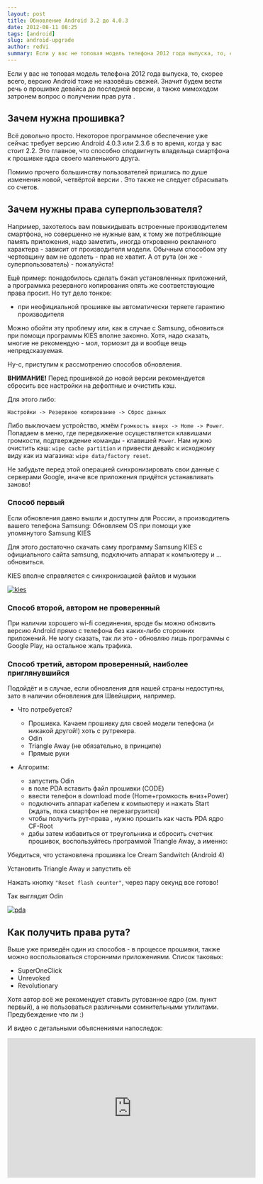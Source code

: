 ```yaml
---
layout: post
title: Обновление Android 3.2 до 4.0.3
date: 2012-08-11 08:25
tags: [android]
slug: android-upgrade
author: redVi
summary: Если у вас не топовая модель телефона 2012 года выпуска, то, скорее всего, версию Android тоже не назовёшь свежей. Значит будем вести речь о прошивке девайса до последней версии, а также мимоходом затронем вопрос о получении прав рута.
---
```


Если у вас не топовая модель телефона 2012 года выпуска, то, скорее всего, версию Android тоже не назовёшь свежей. Значит будем вести речь о прошивке девайса до последней версии, а также мимоходом затронем вопрос о получении прав рута .

## Зачем нужна прошивка?

Всё довольно просто. Некоторое программное обеспечение уже сейчас требует версию Android 4.0.3 или 2.3.6 в то время, когда у вас стоит 2.2. Это главное, что способно сподвигнуть владельца смартфона к прошивке ядра своего маленького друга.

Помимо прочего большинству пользователей пришлись по душе изменения новой, четвёртой версии . Это также не следует сбрасывать со счетов.

## Зачем нужны права суперпользователя?

Например, захотелось вам повыкидывать встроенные производителем смартфона, но совершенно не нужные вам, к тому же потребляющие память приложения, надо заметить, иногда откровенно рекламного характера - зависит от производителя модели. Обычным способом эту чертовщину вам не одолеть - прав не хватит. А от рута (он же - суперпользователь) - пожалуйста!

Ещё пример: понадобилось сделать бэкап установленных приложений, а программка резервного копирования опять же соответствующие права просит. Но тут дело тонкое:

- при неофициальной прошивке вы автоматически теряете гарантию производителя

Можно обойти эту проблему или, как в случае с Samsung, обновиться при помощи программы KIES вполне законно. Хотя, надо сказать, многие не рекомендую - мол, тормозит да и вообще вещь непредсказyемая.

Ну-с, приступим  к рассмотрению способов обновления.

<b>ВНИМАНИЕ!</b> Перед прошивкой до новой версии рекомендуется сбросить все настройки на дефолтные и очистить кэш.

Для этого либо:

```
Настройки -> Резервное копирование -> Сброс данных
```

Либо выключаем устройство, жмём `Громкость вверх -> Home -> Power`. Попадаем в меню, где передвижение осуществляется клавишами громкости, подтверждение команды - клавишей `Power`. Нам нужно очистить кэш: `wipe cache partition` и привести девайс к исходному виду как из магазина: `wipe data/factory reset`.

Не забудьте перед этой операцией синхронизировать свои данные с серверами Google, иначе все приложения придётся устанавливать заново!

### Способ первый

Если обновления давно вышли и доступны для России, а производитель вашего телефона Samsung:
Обновляем OS при помощи уже упомянутого Samsung KIES

Для этого достаточно скачать саму программу Samsung KIES с официального сайта samsung, подключить аппарат к компьютеру и ... обновиться.

KIES вполне справляется с синхронизацией файлов и музыки

[![kies](http://farm4.staticflickr.com/3820/10540081055_e4bc17f06f_n.jpg "KIES")](http://farm4.staticflickr.com/3820/10540081055_e4bc17f06f_b.jpg)

### Способ второй, автором не проверенный

При наличии хорошего wi-fi соединения, вроде бы можно обновить версию Android прямо с телефона без каких-либо сторонних приложений. Не могу сказать, так ли это - обновляю лишь программы с Google Play, на остальное жаль трафика.


### Способ третий, автором проверенный, наиболее приглянувшийся

Подойдёт и в случае, если обновления для нашей страны недоступны, зато в наличии обновления для Швейцарии, например.

- Что потребуется?
    - Прошивка. Качаем прошивку для своей модели телефона (и никакой другой!) хоть с рутрекера.
    - Odin
    - Triangle Away (не обязательно, в принципе)
    - Прямые руки

- Алгоритм:
    - запустить Odin
    - в поле PDA вставить файл прошивки (CODE)
    - ввести телефон в download mode (Home+громкость вниз+Power)
    - подключить аппарат кабелем к компьютеру и нажать Start (ждать, пока смартфон не перезагрузится)
    - чтобы получить рут-права , нужно прошить как часть PDA ядро CF-Root
    - дабы затем избавиться от треугольника и сбросить счетчик прошивок, воспользуйтесь программой Triangle Away, а именно:

Убедиться, что установлена прошивка Ice Cream Sandwitch (Android 4)

Установить Triangle Away и запустить её

Нажать кнопку `"Reset flash counter"`, через пару секунд все готово!

Так выглядит Odin

[![pda](http://farm6.staticflickr.com/5486/10538410433_cfe47e90b8_n.jpg "pda")](http://farm6.staticflickr.com/5486/10538410433_cfe47e90b8_b.jpg)

## Как получить права рута?

Выше уже приведён один из способов - в процессе прошивки, также можно воспользоваться сторонними приложениями. Список таковых:

- SuperOneClick
- Unrevoked
- Revolutionary

 Хотя автор всё же рекомендует ставить рутованное ядро (см. пункт первый), а не пользоваться  различными сомнительными утилитами. Предубеждение что ли :)

И видео с детальными объяснениями напоследок:

<div class="video"><iframe width="560" height="315" src="http://www.youtube.com/embed/g-YXb1zM6P8?rel=0" frameborder="0" allowfullscreen></iframe></div>

